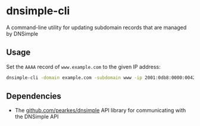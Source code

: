 # dnsimple-cli

A command-line utility for updating subdomain records that are managed by DNSimple

## Usage

Set the `AAAA` record of `www.example.com` to the given IP address:

```bash
dnsimple-cli -domain example.com -subdomain www -ip 2001:0db8:0000:0042:0000:8a2e:0370:7334
```

## Dependencies

- The [github.com/pearkes/dnsimple](https://github.com/pearkes/dnsimple) API library for communicating with the DNSimple API
